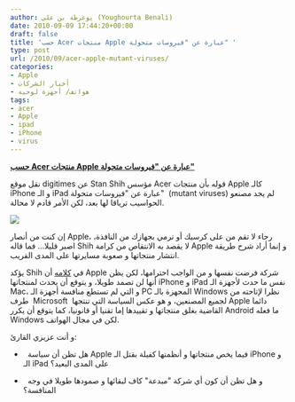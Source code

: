 ```yaml
---
author: يوغرطة بن علي (Youghourta Benali)
date: 2010-09-09 17:44:20+00:00
draft: false
title: 'حسب Acer منتجات Apple عبارة عن "فيروسات متحولة" '
type: post
url: /2010/09/acer-apple-mutant-viruses/
categories:
- Apple
- أخبار الشركات
- هواتف/ أجهزة لوحية
tags:
- acer
- Apple
- ipad
- iPhone
- virus
---
```


**[حسب Acer منتجات Apple عبارة عن "فيروسات متحولة"](https://www.it-scoop.com/2010/09/acer-apple-mutant-viruses/)**


نقل موقع digitimes عن Stan Shih مؤسس Acer قوله بأن منتجات Apple كالـ iPhone و الـ iPad عبارة عن "فيروسات متحولة"  (mutant viruses) لم يجد مصنعو الحواسيب ترياقا لها بعد، لكن الأمر قادم لا محالة.

[![](https://www.it-scoop.com/wp-content/uploads/2010/09/iphone-virus.jpg)
](https://www.it-scoop.com/2010/09/acer-apple-mutant-viruses/)

إن كنت من أنصار Apple، رجاء لا تقم من على كرسيك أو ترمي بجهازك من النافذة، اصبر قليلا... فما قاله Shih لا يقصد به الانتقاص من كرامة Apple و إنما أراد شرح طريقة انتشار منتجاتها و صعوبة مسايرتها على المدى القريب.

يؤكد Shih في [كلامه](http://www.digitimes.com/news/a20100909PD210.html) أن Apple شركة فرضت نفسها و من الواجب احترامها، لكن يظن أنها لن تصمد طويلا، و يتوقع أن يحدث لمنتجاتها iPhone و iPad نفس ما حدث لأجهزة الـ Mac، و التي لم تستطع منافسة أجهزة الـ PC المجهزة بالـ Windows نظرا لإتاحته من طرف  Microsoft  لجميع المصنعين، و هو عكس السياسة التي تنتجها Apple دائما القاضية بغلق منتجاتها و تقييدها إما تقنيا أو قانونيا، كما يتوقع أن يكرر Android ما فعله Windows لكن في مجال الهواتف.

و أنت عزيزي القارئ:

-   هل تظن أن سياسة Apple فيما يخص منتجاتها و أنظمتها كفيلة بقتل الـ iPhone و الـ iPad على المدى البعيد؟

-   و هل تظن أن كون أي شركة "مبدعة" كاف لبقائها و صمودها طويلا في وجه المنافسة؟
